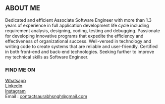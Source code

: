 ## ABOUT ME

Dedicated and efficient Associate Software Engineer with more than 1.3 years of experience in full application development life cycle including requirement analysis, designing, coding, testing and debugging. Passionate for developing innovative programs that expedite the efficiency and effectiveness of organizational success. Well-versed in technology and writing code to create systems that are reliable and user-friendly. Certified in both front-end and back-end technologies. Seeking further to improve my technical skills as Software Engineer.

### FIND ME ON

[Whatsapp](http://wa.me/+919026472660) <br />
[Linkedin](http://www.linkedin.com/in/singh-savrabh-radhemohan) <br />
[Instagram](https://www.instagram.com/saurabh_here07) <br />
Email : contactsaurabhsngh@gmail.com <br />